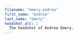 ```yaml
---
filename: "emery-andrea"
first_name: "Andrea"
last_name: "Emery"
headshot_alt: |
  The headshot of Andrea Emery.
---
```

